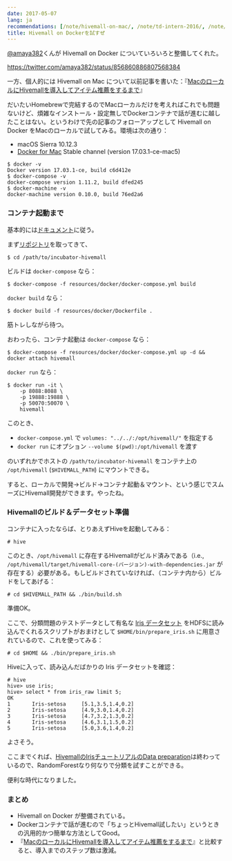 ```yaml
---
date: 2017-05-07
lang: ja
recommendations: [/note/hivemall-on-mac/, /note/td-intern-2016/, /note/recommender-libraries/]
title: Hivemall on Dockerを試すぜ
---
```


[@amaya382](https://twitter.com/amaya382)くんが Hivemall on Docker についていろいろと整備してくれた。

https://twitter.com/amaya382/status/856860886807568384

一方、個人的には Hivemall on Mac について以前記事を書いた：『[MacのローカルにHivemallを導入してアイテム推薦をするまで](/note/hivemall-on-mac/)』

だいたいHomebrewで完結するのでMacローカルだけを考えればこれでも問題ないけど、煩雑なインストール・設定無しでDockerコンテナで話が進むに越したことはない。というわけで先の記事のフォローアップとして Hivemall on Docker をMacのローカルで試してみる。環境は次の通り：

- macOS Sierra 10.12.3
- [Docker for Mac](https://docs.docker.com/docker-for-mac/install/#download-docker-for-mac) Stable channel (version 17.03.1-ce-mac5)

```
$ docker -v
Docker version 17.03.1-ce, build c6d412e
$ docker-compose -v
docker-compose version 1.11.2, build dfed245
$ docker-machine -v
docker-machine version 0.10.0, build 76ed2a6
```

### コンテナ起動まで

基本的には[ドキュメント](https://hivemall.incubator.apache.org/userguide/docker/getting_started.html)に従う。

まず[リポジトリ](https://github.com/apache/incubator-hivemall)を取ってきて、

```
$ cd /path/to/incubator-hivemall
```

ビルドは `docker-compose` なら：

```
$ docker-compose -f resources/docker/docker-compose.yml build
```

`docker build` なら：

```
$ docker build -f resources/docker/Dockerfile .
```

筋トレしながら待つ。

おわったら、コンテナ起動は `docker-compose` なら：

```
$ docker-compose -f resources/docker/docker-compose.yml up -d && docker attach hivemall
```

`docker run` なら：

```
$ docker run -it \
	-p 8088:8088 \
	-p 19888:19888 \
	-p 50070:50070 \
	hivemall
```

このとき、

- `docker-compose.yml` で `volumes: "../../:/opt/hivemall/"` を指定する
- `docker run` にオプション `--volume $(pwd):/opt/hivemall` を渡す

のいずれかでホストの `/path/to/incubator-hivemall` をコンテナ上の `/opt/hivemall` (`$HIVEMALL_PATH`) にマウントできる。

すると、ローカルで開発→ビルド→コンテナ起動＆マウント、という感じでスムーズにHivemall開発ができます。やったね。

### Hivemallのビルド＆データセット準備

コンテナに入ったならば、とりあえずHiveを起動してみる：

```
# hive
```

このとき、`/opt/hivemall` に存在するHivemallがビルド済みである（i.e., `/opt/hivemall/target/hivemall-core-(バージョン)-with-dependencies.jar` が存在する）必要がある。もしビルドされていなければ、（コンテナ内から）ビルドをしてあげる：

```
# cd $HIVEMALL_PATH && ./bin/build.sh
```

準備OK。

ここで、分類問題のテストデータとして有名な [Iris データセット](https://en.wikipedia.org/wiki/Iris_flower_data_set) をHDFSに読み込んでくれるスクリプトがおまけとして `$HOME/bin/prepare_iris.sh` に用意されているので、これを使ってみる：

```
# cd $HOME && ./bin/prepare_iris.sh
```

Hiveに入って、読み込んだばかりの Iris データセットを確認：

```
# hive
hive> use iris;
hive> select * from iris_raw limit 5;
OK
1       Iris-setosa     [5.1,3.5,1.4,0.2]
2       Iris-setosa     [4.9,3.0,1.4,0.2]
3       Iris-setosa     [4.7,3.2,1.3,0.2]
4       Iris-setosa     [4.6,3.1,1.5,0.2]
5       Iris-setosa     [5.0,3.6,1.4,0.2]
``` 

よさそう。

ここまでくれば、[HivemallのIrisチュートリアルのData preparation](https://hivemall.incubator.apache.org/userguide/multiclass/iris_dataset.html)は終わっているので、RandomForestなり何なりで分類を試すことができる。

便利な時代になりました。

### まとめ

- Hivemall on Docker が整備されている。
- Dockerコンテナで話が進むので「ちょっとHivemall試したい」というときの汎用的かつ簡単な方法としてGood。
- 『[MacのローカルにHivemallを導入してアイテム推薦をするまで](/note/hivemall-on-mac/)』と比較すると、導入までのステップ数は激減。
